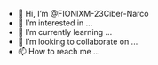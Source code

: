 - 👋 Hi, I’m @FIONIXM-23Ciber-Narco
- 👀 I’m interested in ...
- 🌱 I’m currently learning ...
- 💞️ I’m looking to collaborate on ...
- 📫 How to reach me ...

<!---
FIONIXM-23Ciber-Narco/FIONIXM-23Ciber-Narco is a ✨ special ✨ repository because its `README.md` (this file) appears on your GitHub profile.
You can click the Preview link to take a look at your changes.
--->
